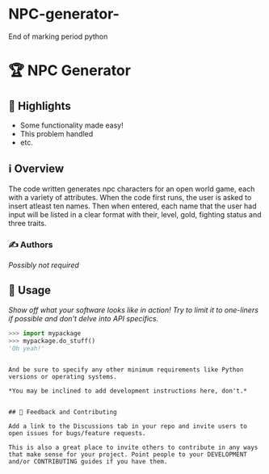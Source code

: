 # NPC-generator-
End of marking period python 

  
#  🏆 NPC Generator 



## 🌟 Highlights

- Some functionality made easy!
- This problem handled
- etc.


## ℹ️ Overview

The code written generates npc characters for an open world game, each with a variety of attributes. When the code first runs, the user is asked to insert atleast ten names. Then when entered, each name that the user had input will be listed in a clear format with their, level, gold, fighting status and three traits.


### ✍️ Authors

*Possibly not required*


## 🚀 Usage

*Show off what your software looks like in action! Try to limit it to one-liners if possible and don't delve into API specifics.*

```py
>>> import mypackage
>>> mypackage.do_stuff()
'Oh yeah!'
```


```

And be sure to specify any other minimum requirements like Python versions or operating systems.

*You may be inclined to add development instructions here, don't.*


## 💭 Feedback and Contributing

Add a link to the Discussions tab in your repo and invite users to open issues for bugs/feature requests.

This is also a great place to invite others to contribute in any ways that make sense for your project. Point people to your DEVELOPMENT and/or CONTRIBUTING guides if you have them.